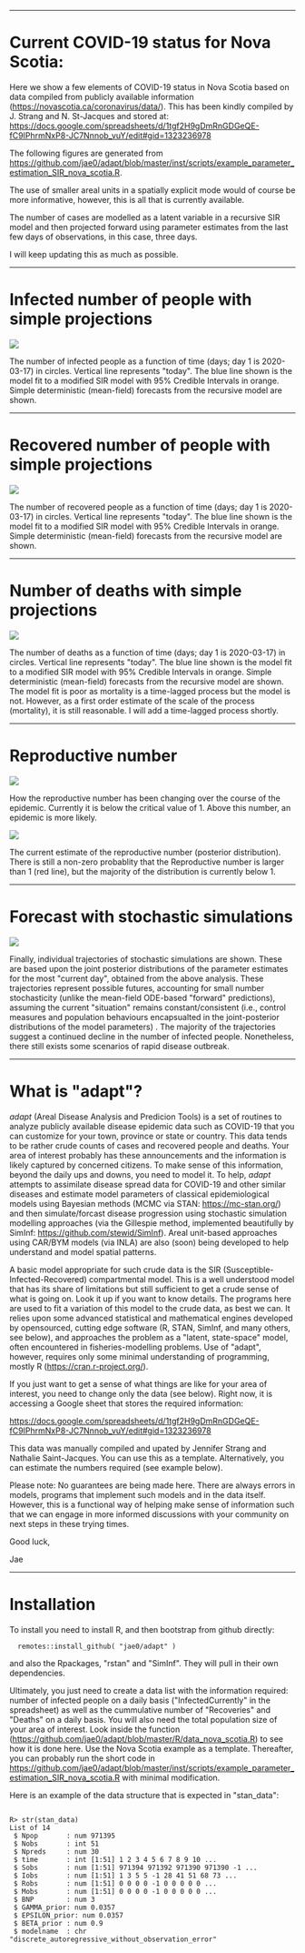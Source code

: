 
---

# Current COVID-19 status for Nova Scotia:

Here we show a few elements of COVID-19 status in Nova Scotia based on data compiled from publicly available information (https://novascotia.ca/coronavirus/data/). This has been kindly compiled by J. Strang and N. St-Jacques and stored at: https://docs.google.com/spreadsheets/d/1tgf2H9gDmRnGDGeQE-fC9IPhrmNxP8-JC7Nnnob_vuY/edit#gid=1323236978

The following figures are generated from https://github.com/jae0/adapt/blob/master/inst/scripts/example_parameter_estimation_SIR_nova_scotia.R.

The use of smaller areal units in a spatially explicit mode would of course be more informative, however, this is all that is currently available.

The number of cases are modelled as a latent variable in a recursive SIR model and then projected forward using parameter estimates from the last few days of observations, in this case, three days.

I will keep updating this as much as possible.

---


# Infected number of people with simple projections

![](./inst/doc/fit_with_projections_infected.png)

The number of infected people as a function of time (days; day 1 is 2020-03-17) in circles. Vertical line represents "today". The blue line shown is the model fit to a modified SIR model with 95% Credible Intervals in orange. Simple deterministic (mean-field) forecasts from the recursive model are shown.

---

# Recovered number of people with simple projections

![](./inst/doc/fit_with_projections_recovered.png)

The number of recovered people as a function of time (days; day 1 is 2020-03-17) in circles. Vertical line represents "today". The blue line shown is the model fit to a modified SIR model with 95% Credible Intervals in orange. Simple deterministic (mean-field) forecasts from the recursive model are shown.

---

# Number of deaths with simple projections

![](./inst/doc/fit_with_projections_mortalities.png)

The number of deaths as a function of time (days; day 1 is 2020-03-17) in circles. Vertical line represents "today". The blue line shown is the model fit to a modified SIR model with 95% Credible Intervals in orange. Simple deterministic (mean-field) forecasts from the recursive model are shown. The model fit is poor as mortality is a time-lagged process but the model is not. However, as a first order estimate of the scale of the process (mortality), it is still reasonable. I will add a time-lagged process shortly.



---

# Reproductive number

![](./inst/doc/reproductive_number.png)

How the reproductive number has been changing over the course of the epidemic. Currently it is below the critical value of 1. Above this number, an epidemic is more likely.

![](./inst/doc/reproductive_number_today.png)

The current estimate of the reproductive number (posterior distribution). There is still a non-zero probablity that the Reproductive number is larger than 1 (red line), but the majority of the distribution is currently below 1.


---
# Forecast with stochastic simulations

![](./inst/doc/fit_with_projections_and_stochastic_simulations.png)

Finally, individual trajectories of stochastic simulations are shown. These are based upon the joint posterior distributions of the parameter estimates for the most "current day", obtained from the above analysis. These trajectories represent possible futures, accounting for small number stochasticity (unlike the mean-field ODE-based "forward" predictions), assuming the current "situation" remains constant/consistent (i.e., control measures and population behaviours encapsualted in the joint-posterior distributions of the model parameters) . The majority of the trajectories suggest a continued decline in the number of infected people. Nonetheless, there still exists some scenarios of rapid disease outbreak.



---

# What is "adapt"?

*adapt* (Areal Disease Analysis and Predicion Tools) is a set of routines to analyze publicly available disease epidemic data such as COVID-19 that you can customize for your town, province or state or country. This data tends to be rather crude counts of cases and recovered people and deaths. Your area of interest probably has these announcements and the information is likely captured by concerned citizens. To make sense of this information, beyond the daily ups and downs, you need to model it. To help, *adapt* attempts to assimilate disease spread data for COVID-19 and other similar diseases and estimate model parameters of classical epidemiological models using Bayesian methods (MCMC via STAN: https://mc-stan.org/) and then simulate/forcast disease progression using stochastic simulation modelling approaches (via the Gillespie method, implemented beautifully by SimInf: https://github.com/stewid/SimInf). Areal unit-based approaches using CAR/BYM models (via INLA) are also (soon) being developed to help understand and model spatial patterns.

A basic model appropriate for such crude data is the SIR (Susceptible-Infected-Recovered) compartmental model. This is a well understood model that has its share of limitations but still sufficient to get a crude sense of what is going on. Look it up if you want to know details. The programs here are used to fit a variation of this model to the crude data, as best we can. It relies upon some advanced statistical and mathematical engines developed by opensourced, cutting edge software (R, STAN, SimInf, and many others, see below), and approaches the problem as a "latent, state-space" model, often encountered in fisheries-modelling problems. Use of "adapt", however, requires only some minimal understanding of programming, mostly R (https://cran.r-project.org/).

If you just want to get a sense of what things are like for your area of interest, you need to change only the data (see below). Right now, it is accessing a Google sheet that stores the required information:

https://docs.google.com/spreadsheets/d/1tgf2H9gDmRnGDGeQE-fC9IPhrmNxP8-JC7Nnnob_vuY/edit#gid=1323236978

This data was manually compiled and upated by Jennifer Strang and Nathalie Saint-Jacques. You can use this as a template. Alternatively, you can estimate the numbers required (see example below).

Please note: No guarantees are being made here. There are always errors in models, programs that implement such models and in the data itself. However, this is a functional way of helping make sense of information such that we can engage in more informed discussions with your community on next steps in these trying times.

Good luck,

Jae

---

# Installation

To install you need to install R, and then bootstrap from github directly:

```
  remotes::install_github( "jae0/adapt" )
```

and also the Rpackages, "rstan" and "SimInf". They will pull in their own dependencies.

Ultimately, you just need to create a data list with the information required: number of infected people on a daily basis ("InfectedCurrently" in the spreadsheet) as well as the cummulative number of "Recoveries" and "Deaths" on a daily basis. You will also need the total population size of your area of interest. Look inside the function (https://github.com/jae0/adapt/blob/master/R/data_nova_scotia.R) to see how it is done here. Use the Nova Scotia example as a template. Thereafter, you can probably run the short code in https://github.com/jae0/adapt/blob/master/inst/scripts/example_parameter_estimation_SIR_nova_scotia.R with minimal modification.


Here is an example of the data structure that is expected in "stan_data":


```

R> str(stan_data)
List of 14
 $ Npop       : num 971395
 $ Nobs       : int 51
 $ Npreds     : num 30
 $ time       : int [1:51] 1 2 3 4 5 6 7 8 9 10 ...
 $ Sobs       : num [1:51] 971394 971392 971390 971390 -1 ...
 $ Iobs       : num [1:51] 1 3 5 5 -1 28 41 51 68 73 ...
 $ Robs       : num [1:51] 0 0 0 0 -1 0 0 0 0 0 ...
 $ Mobs       : num [1:51] 0 0 0 0 -1 0 0 0 0 0 ...
 $ BNP        : num 3
 $ GAMMA_prior: num 0.0357
 $ EPSILON_prior: num 0.0357
 $ BETA_prior : num 0.9
 $ modelname  : chr "discrete_autoregressive_without_observation_error"

```
